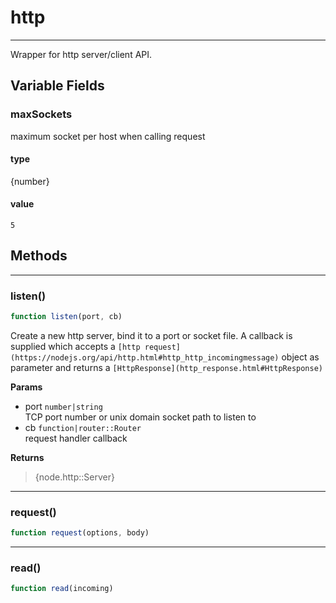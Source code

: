 <!-- @rev 37c8b538a52f3d30033856c3d4a299c4 015c35 -->
# http

----


 Wrapper for http server/client API.



## Variable Fields

### maxSockets

 maximum socket per host when calling request

#### type
{number}
 

#### value
`5`



## Methods

------------------------------------------------------------------------
### listen()

```js
function listen(port, cb) 
```


 Create a new http server, bind it to a port or socket file. A callback is supplied which accepts a
 `[http request](https://nodejs.org/api/http.html#http_http_incomingmessage)` object as
 parameter and returns a `[HttpResponse](http_response.html#HttpResponse)`


**Params**

  - port `number|string`
    <br>TCP port number or unix domain socket path to listen to
  - cb `function|router::Router`
    <br>request handler callback

**Returns**

> {node.http::Server}
 

------------------------------------------------------------------------
### request()

```js
function request(options, body) 
```




------------------------------------------------------------------------
### read()

```js
function read(incoming) 
```



